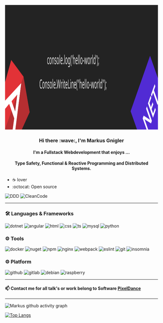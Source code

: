 
<img src="https://github.com/MarkusGnigler/MarkusGnigler/blob/main/banner.svg" alt="banner" width="1025" height="409">

<div align="center"> 
  <h3>Hi there :wave:, I'm Markus Gnigler</h3>
  <h4>I'm a Fullstack Webdevelopment that enjoys ...</h4>
  <h4>Type Safety, Functional & Reactive Programming and Distributed Systems.</h4>
</div>

- :coffee: lover
- :octocat: Open source

![DDD](https://img.shields.io/badge/DDD-Advocate-_.svg)
![CleanCode](https://img.shields.io/badge/Clean%20Code/Architecture-Enthusiast-_.svg)

---

### 🛠️ Languages & Frameworks

![dotnet](https://img.shields.io/badge/-.Net-512BD4?style=flat-square&logo=.net&logoColor=white)
![angular](https://img.shields.io/badge/-Angular-E23237?style=flat-square&logo=angular&logoColor=white)
![html](https://img.shields.io/badge/-HTML5-E34F26?style=flat-square&logo=HTML5&logoColor=white)
![css](https://img.shields.io/badge/-CSS3-1572B6?style=flat-square&logo=CSS3&logoColor=white)
![ts](https://img.shields.io/badge/-TypeScript-719af4?style=flat-square&logo=typescript&logoColor=white)
![mysql](https://img.shields.io/badge/-MySQL-F29111?style=flat-square&logo=MySQL&logoColor=white)
![python](https://img.shields.io/badge/-Python-29567D?style=flat-square&logo=python&logoColor=white)

<!-- ![js](https://img.shields.io/badge/-JavaScript-FCDC00?style=flat-square&logo=javascript&logoColor=white) -->

### ⚙️ Tools

![docker](https://img.shields.io/badge/-docker-1C8EED?style=flat-square&logo=docker&logoColor=white)
![nuget](https://img.shields.io/badge/-NuGet-004880?style=flat-square&logo=NuGet&logoColor=white)
![npm](https://img.shields.io/badge/-NPM-CB3837?style=flat-square&logo=NPM&logoColor=white)
![nginx](https://img.shields.io/badge/-nginx-40BA12?style=flat-square&logo=nginx&logoColor=white)
![webpack](https://img.shields.io/badge/-WebPack-1C78C0?style=flat-square&logo=WebPack&logoColor=white)
![eslint](https://img.shields.io/badge/-ESLint-4B32C3?style=flat-square&logo=ESLint&logoColor=white)
![git](https://img.shields.io/badge/-git-f14e32?style=flat-square&logo=git&logoColor=white)
![insomnia](https://img.shields.io/badge/-Insomnia-5849BE?style=flat-square&logo=Insomnia&logoColor=white)

### ⚙️ Platform
![github](https://img.shields.io/badge/-github-%23121011.svg?style=flat-square&logo=github&logoColor=white)
![gitlab](https://img.shields.io/badge/-gitlab-%23121011.svg?style=flat-square&logo=gitlab&logoColor=white)
![debian](https://img.shields.io/badge/-Debian-A80030?style=flat-square&logo=Debian&logoColor=white)
![raspberry](https://img.shields.io/badge/-RaspberryPi-C51A4A?style=flat-square&logo=Raspberry-Pi&logoColor=white)

---

#### 📫 Contact me for all talk's or work belong to Software <a href="https://www.pixeldance.at" target="_blank">PixelDance</a>

---

![Markus github activity graph](https://activity-graph.herokuapp.com/graph?username=MarkusGnigler&theme=react-dark)

<!-- ![Markus github stats](https://github-readme-stats.vercel.app/api?username=MarkusGnigler&&show_icons=true&theme=radical) -->

[![Top Langs](https://github-readme-stats.vercel.app/api/top-langs/?username=MarkusGnigler&layout=compact&theme=merko)](https://github.com/anuraghazra/github-readme-stats)

